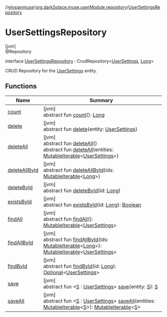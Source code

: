 //[elysianmuse](../../../index.md)/[org.darkSolace.muse.userModule.repository](../index.md)/[UserSettingsRepository](index.md)

# UserSettingsRepository

[jvm]\
@Repository

interface [UserSettingsRepository](index.md) : CrudRepository&lt;[UserSettings](../../org.darkSolace.muse.userModule.model/-user-settings/index.md), [Long](https://kotlinlang.org/api/latest/jvm/stdlib/kotlin/-long/index.html)&gt; 

CRUD Repository for the [UserSettings](../../org.darkSolace.muse.userModule.model/-user-settings/index.md) entity.

## Functions

| Name | Summary |
|---|---|
| [count](index.md#-1347258675%2FFunctions%2F-1216412040) | [jvm]<br>abstract fun [count](index.md#-1347258675%2FFunctions%2F-1216412040)(): [Long](https://kotlinlang.org/api/latest/jvm/stdlib/kotlin/-long/index.html) |
| [delete](index.md#170838942%2FFunctions%2F-1216412040) | [jvm]<br>abstract fun [delete](index.md#170838942%2FFunctions%2F-1216412040)(entity: [UserSettings](../../org.darkSolace.muse.userModule.model/-user-settings/index.md)) |
| [deleteAll](index.md#87931462%2FFunctions%2F-1216412040) | [jvm]<br>abstract fun [deleteAll](index.md#87931462%2FFunctions%2F-1216412040)()<br>abstract fun [deleteAll](index.md#-1923795225%2FFunctions%2F-1216412040)(entities: [MutableIterable](https://kotlinlang.org/api/latest/jvm/stdlib/kotlin.collections/-mutable-iterable/index.html)&lt;[UserSettings](../../org.darkSolace.muse.userModule.model/-user-settings/index.md)&gt;) |
| [deleteAllById](index.md#897308593%2FFunctions%2F-1216412040) | [jvm]<br>abstract fun [deleteAllById](index.md#897308593%2FFunctions%2F-1216412040)(ids: [MutableIterable](https://kotlinlang.org/api/latest/jvm/stdlib/kotlin.collections/-mutable-iterable/index.html)&lt;[Long](https://kotlinlang.org/api/latest/jvm/stdlib/kotlin/-long/index.html)&gt;) |
| [deleteById](index.md#-1865927624%2FFunctions%2F-1216412040) | [jvm]<br>abstract fun [deleteById](index.md#-1865927624%2FFunctions%2F-1216412040)(id: [Long](https://kotlinlang.org/api/latest/jvm/stdlib/kotlin/-long/index.html)) |
| [existsById](index.md#-1245749783%2FFunctions%2F-1216412040) | [jvm]<br>abstract fun [existsById](index.md#-1245749783%2FFunctions%2F-1216412040)(id: [Long](https://kotlinlang.org/api/latest/jvm/stdlib/kotlin/-long/index.html)): [Boolean](https://kotlinlang.org/api/latest/jvm/stdlib/kotlin/-boolean/index.html) |
| [findAll](index.md#432803092%2FFunctions%2F-1216412040) | [jvm]<br>abstract fun [findAll](index.md#432803092%2FFunctions%2F-1216412040)(): [MutableIterable](https://kotlinlang.org/api/latest/jvm/stdlib/kotlin.collections/-mutable-iterable/index.html)&lt;[UserSettings](../../org.darkSolace.muse.userModule.model/-user-settings/index.md)&gt; |
| [findAllById](index.md#-2014544349%2FFunctions%2F-1216412040) | [jvm]<br>abstract fun [findAllById](index.md#-2014544349%2FFunctions%2F-1216412040)(ids: [MutableIterable](https://kotlinlang.org/api/latest/jvm/stdlib/kotlin.collections/-mutable-iterable/index.html)&lt;[Long](https://kotlinlang.org/api/latest/jvm/stdlib/kotlin/-long/index.html)&gt;): [MutableIterable](https://kotlinlang.org/api/latest/jvm/stdlib/kotlin.collections/-mutable-iterable/index.html)&lt;[UserSettings](../../org.darkSolace.muse.userModule.model/-user-settings/index.md)&gt; |
| [findById](index.md#635093510%2FFunctions%2F-1216412040) | [jvm]<br>abstract fun [findById](index.md#635093510%2FFunctions%2F-1216412040)(id: [Long](https://kotlinlang.org/api/latest/jvm/stdlib/kotlin/-long/index.html)): [Optional](https://docs.oracle.com/javase/8/docs/api/java/util/Optional.html)&lt;[UserSettings](../../org.darkSolace.muse.userModule.model/-user-settings/index.md)&gt; |
| [save](index.md#-1573706900%2FFunctions%2F-1216412040) | [jvm]<br>abstract fun &lt;[S](index.md#-1573706900%2FFunctions%2F-1216412040) : [UserSettings](../../org.darkSolace.muse.userModule.model/-user-settings/index.md)&gt; [save](index.md#-1573706900%2FFunctions%2F-1216412040)(entity: [S](index.md#-1573706900%2FFunctions%2F-1216412040)): [S](index.md#-1573706900%2FFunctions%2F-1216412040) |
| [saveAll](index.md#-692885927%2FFunctions%2F-1216412040) | [jvm]<br>abstract fun &lt;[S](index.md#-692885927%2FFunctions%2F-1216412040) : [UserSettings](../../org.darkSolace.muse.userModule.model/-user-settings/index.md)&gt; [saveAll](index.md#-692885927%2FFunctions%2F-1216412040)(entities: [MutableIterable](https://kotlinlang.org/api/latest/jvm/stdlib/kotlin.collections/-mutable-iterable/index.html)&lt;[S](index.md#-692885927%2FFunctions%2F-1216412040)&gt;): [MutableIterable](https://kotlinlang.org/api/latest/jvm/stdlib/kotlin.collections/-mutable-iterable/index.html)&lt;[S](index.md#-692885927%2FFunctions%2F-1216412040)&gt; |
